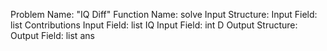 Problem Name: "IQ Diff"
Function Name: solve
Input Structure:
Input Field: list<int> Contributions
Input Field: list<int> IQ
Input Field: int D
Output Structure:
Output Field: list<int> ans
